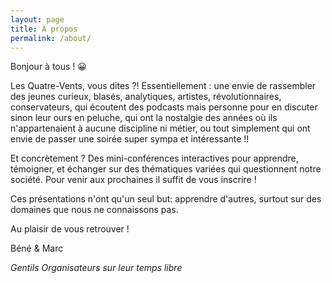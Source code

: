 ```yaml
---
layout: page
title: À propos
permalink: /about/
---
```


Bonjour à tous ! 😀

Les Quatre-Vents, vous dites ?! Essentiellement : une envie de rassembler des jeunes curieux, blasés, analytiques, artistes, révolutionnaires, conservateurs, qui écoutent des podcasts mais personne pour en discuter sinon leur ours en peluche, qui ont la nostalgie des années où ils n'appartenaient à aucune discipline ni métier, ou tout simplement qui ont envie de passer une soirée super sympa et intéressante !! 

Et concrètement ? Des mini-conférences interactives pour apprendre, témoigner, et échanger sur des thématiques variées qui questionnent notre société.
Pour venir aux prochaines il suffit de vous inscrire !

Ces présentations n'ont qu'un seul but: apprendre d'autres, surtout sur des domaines que nous ne connaissons pas. 

Au plaisir de vous retrouver ! 

Béné & Marc 

*Gentils Organisateurs sur leur temps libre*



